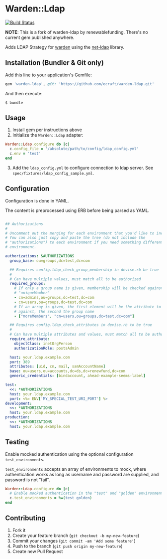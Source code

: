 # Warden::Ldap

[![Build Status](https://travis-ci.org/ecraft/warden-ldap.svg)](https://travis-ci.org/ecraft/warden-ldap)

**NOTE**: This is a fork of warden-ldap by renewablefunding. There's no current gem published anywhere.

Adds LDAP Strategy for [warden](https://github.com/wardencommunity/warden) using the [net-ldap](https://github.com/ruby-ldap/ruby-net-ldap) library.

## Installation (Bundler & Git only)

Add this line to your application's Gemfile:

```ruby
gem 'warden-ldap', git: 'https://github.com/ecraft/warden-ldap.git'
```

And then execute:

    $ bundle

## Usage

1. Install gem per instructions above
2. Initialize the `Warden::Ldap` adapter:

```ruby
Warden::Ldap.configure do |c|
  c.config_file = '/absolute/path/to/config/ldap_config.yml'
  c.env = 'test'
end
```

3. Add the `ldap_config.yml` to configure connection to ldap server. See `spec/fixtures/ldap_config_sample.yml`.

## Configuration

Configuration is done in YAML.

The content is preprocessed using ERB before being parsed as YAML.

```yml

## Authorizations
#
# Uncomment out the merging for each environment that you'd like to include.
# You can also just copy and paste the tree (do not include the
# "authorizations") to each environment if you need something different per
# environment.

authorizations: &AUTHORIZATIONS
  group_base: ou=groups,dc=test,dc=com

  ## Requires config.ldap_check_group_membership in devise.rb be true
  #
  # Can have multiple values, must match all to be authorized
  required_groups:
    # If only a group name is given, membership will be checked against
    # "uniqueMember"
    - cn=admins,ou=groups,dc=test,dc=com
    - cn=users,ou=groups,dc=test,dc=com
    # If an array is given, the first element will be the attribute to check
    # against, the second the group name
    - ["moreMembers", "cn=users,ou=groups,dc=test,dc=com"]

  ## Requires config.ldap_check_attributes in devise.rb to be true
  #
  # Can have multiple attributes and values, must match all to be authorized
  require_attribute:
    objectClass: inetOrgPerson
    authorizationRole: postsAdmin

  host: your.ldap.example.com
  port: 389
  attributes: [uid, cn, mail, samAccountName]
  base: ou=users,ou=accounts,dc=ds,dc=renewfund,dc=com
  generic_credentials: [bindaccount, ahead-example-seems-label]

test: 
  <<: *AUTHORIZATIONS
  host: your.ldap.example.com
  port: <%= ENV['MY_SPECIAL_TEST_URI_PORT'] %>
development: 
  <<: *AUTHORIZATIONS
  host: your.ldap.example.com
production: 
  <<: *AUTHORIZATIONS
  host: your.ldap.example.com

```

## Testing

Enable mocked authentication using the optional configuration `test_environments`.

`test_environments` accepts an array of environments to mock, where authentication works as long as username and password are supplied, and password is not "fail".

```ruby
Warden::Ldap.configure do |c|
  # Enable mocked authentication in the "test" and "golden" environments
  c.test_environments = %w(test golden)
end
```

## Contributing

1. Fork it
2. Create your feature branch (`git checkout -b my-new-feature`)
3. Commit your changes (`git commit -am 'Add some feature'`)
4. Push to the branch (`git push origin my-new-feature`)
5. Create new Pull Request
